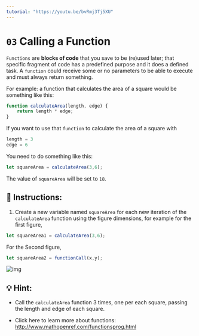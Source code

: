 ```yaml
---
tutorial: "https://youtu.be/bvRmj3Tj5XU"
---
```

# `03` Calling a Function

`Functions` are **blocks of code** that you save to be (re)used later; that specific fragment of code has a predefined purpose and it does a defined task. A `function` could receive some or no parameters to be able to execute and must always return something.

For example: a function that calculates the area of a square would be something like this:

```js
function calculateArea(length, edge) {
    return length * edge;
}
```

If you want to use that `function` to calculate the area of a square with

```js
length = 3
edge = 6
```

You need to do something like this:

```js
let squareArea = calculateArea(3,6);
```
The value of `squareArea` will be set to `18`.

## 📝 Instructions:

1. Create a new variable named `squareArea` for each new iteration of the `calculateArea` function using the figure dimensions, for example for the first figure,

```js
let squareArea1 = calculateArea(3,6);
```

For the Second figure,

```js
let squareArea2 = functionCall(x,y);
```

![img](http://i.imgur.com/VyoJRAL.png)

## 💡 Hint:

+ Call the `calculateArea` function 3 times, one per each square, passing the length and edge of each square.

+ Click here to learn more about functions: http://www.mathopenref.com/functionsprog.html
